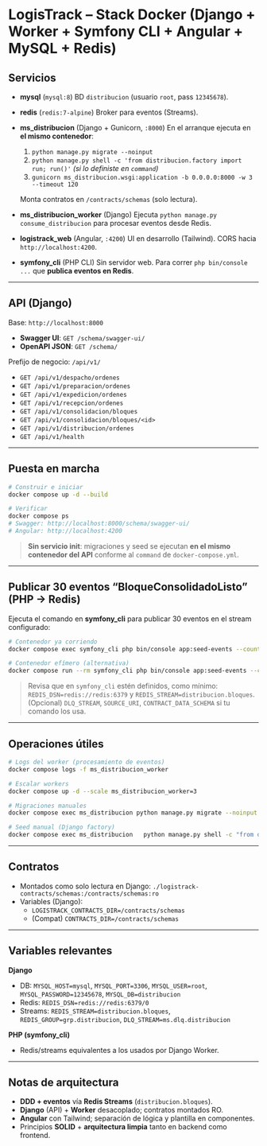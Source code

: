# LogisTrack – Stack Docker (Django + Worker + Symfony CLI + Angular + MySQL + Redis)

## Servicios

- **mysql** (`mysql:8`)
  BD `distribucion` (usuario `root`, pass `12345678`).

- **redis** (`redis:7-alpine`)
  Broker para eventos (Streams).

- **ms_distribucion** (Django + Gunicorn, `:8000`)
  En el arranque ejecuta en **el mismo contenedor**:
  1) `python manage.py migrate --noinput`  
  2) `python manage.py shell -c 'from distribucion.factory import run; run()'` *(si lo definiste en `command`)*  
  3) `gunicorn ms_distribucion.wsgi:application -b 0.0.0.0:8000 -w 3 --timeout 120`

  Monta contratos en `/contracts/schemas` (solo lectura).

- **ms_distribucion_worker** (Django)
  Ejecuta `python manage.py consume_distribucion` para procesar eventos desde Redis.

- **logistrack_web** (Angular, `:4200`)
  UI en desarrollo (Tailwind). CORS hacia `http://localhost:4200`.

- **symfony_cli** (PHP CLI)
  Sin servidor web. Para correr `php bin/console ...` que **publica eventos en Redis**.

---

## API (Django)

Base: `http://localhost:8000`

- **Swagger UI**: `GET /schema/swagger-ui/`
- **OpenAPI JSON**: `GET /schema/`

Prefijo de negocio: `/api/v1/`

- `GET /api/v1/despacho/ordenes`
- `GET /api/v1/preparacion/ordenes`
- `GET /api/v1/expedicion/ordenes`
- `GET /api/v1/recepcion/ordenes`
- `GET /api/v1/consolidacion/bloques`
- `GET /api/v1/consolidacion/bloques/<id>`
- `GET /api/v1/distribucion/ordenes`
- `GET /api/v1/health`

---

## Puesta en marcha

```bash
# Construir e iniciar
docker compose up -d --build

# Verificar
docker compose ps
# Swagger: http://localhost:8000/schema/swagger-ui/
# Angular: http://localhost:4200
```
> **Sin servicio init**: migraciones y seed se ejecutan **en el mismo contenedor del API** conforme al `command` de `docker-compose.yml`.

---

## Publicar 30 eventos “BloqueConsolidadoListo” (PHP → Redis)

Ejecuta el comando en **symfony_cli** para publicar 30 eventos en el stream configurado:

```bash
# Contenedor ya corriendo
docker compose exec symfony_cli php bin/console app:seed-events --count=30

# Contenedor efímero (alternativa)
docker compose run --rm symfony_cli php bin/console app:seed-events --count=30
```

> Revisa que en `symfony_cli` estén definidos, como mínimo:  
> `REDIS_DSN=redis://redis:6379` y `REDIS_STREAM=distribucion.bloques`.  
> (Opcional) `DLQ_STREAM`, `SOURCE_URI`, `CONTRACT_DATA_SCHEMA` si tu comando los usa.

---

## Operaciones útiles

```bash
# Logs del worker (procesamiento de eventos)
docker compose logs -f ms_distribucion_worker

# Escalar workers
docker compose up -d --scale ms_distribucion_worker=3

# Migraciones manuales
docker compose exec ms_distribucion python manage.py migrate --noinput

# Seed manual (Django factory)
docker compose exec ms_distribucion   python manage.py shell -c "from distribucion.factory import run; run()"
```

---

## Contratos

- Montados como solo lectura en Django: `./logistrack-contracts/schemas:/contracts/schemas:ro`
- Variables (Django):
  - `LOGISTRACK_CONTRACTS_DIR=/contracts/schemas`
  - (Compat) `CONTRACTS_DIR=/contracts/schemas`

---

## Variables relevantes

**Django**
- DB: `MYSQL_HOST=mysql`, `MYSQL_PORT=3306`, `MYSQL_USER=root`, `MYSQL_PASSWORD=12345678`, `MYSQL_DB=distribucion`
- Redis: `REDIS_DSN=redis://redis:6379/0`
- Streams: `REDIS_STREAM=distribucion.bloques`, `REDIS_GROUP=grp.distribucion`, `DLQ_STREAM=ms.dlq.distribucion`

**PHP (symfony_cli)**
- Redis/streams equivalentes a los usados por Django Worker.

---

## Notas de arquitectura

- **DDD + eventos** vía **Redis Streams** (`distribucion.bloques`).
- **Django** (API) + **Worker** desacoplado; contratos montados RO.
- **Angular** con Tailwind; separación de lógica y plantilla en componentes.
- Principios **SOLID** + **arquitectura limpia** tanto en backend como frontend.
